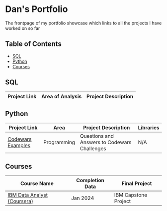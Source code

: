 # Dan's Portfolio
The frontpage of my portfolio showcase which links to all the projects I have worked on so far
## Table of Contents
- [SQL](https://github.com/dridgw/Portfolio_Frontpage/main/README.md#sql)
- [Python](https://github.com/dridgw/Portfolio_Frontpage/main/README.md#python)
- [Courses](https://github.com/dridgw/Portfolio_Frontpage/main/README.md#courses)

## SQL
| Project Link | Area of Analysis | Project Description |
|--------------|-------------------|---------------------|


## Python
| Project Link | Area | Project Description | Libraries |
|--------------|------|---------------------|-----------|
| [Codewars Examples](https://github.com/dridgw/CodeWarExamples)| Programming | Questions and Answers to Codewars Challenges | N/A|
## Courses
| Course Name | Completion Data | Final Project |
|-------------|-----------------|---------------|
| [IBM Data Analyst (Coursera)](https://github.com/dridgw/IBM-Capstone-Project)    | Jan 2024        | IBM Capstone Project |
